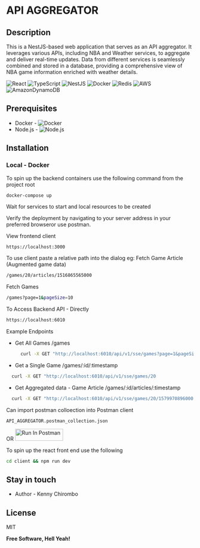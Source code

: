# API AGGREGATOR
## Description

This is a NestJS-based web application that serves as an API aggregator. It leverages various APIs, including NBA and Weather services, to aggregate and deliver real-time updates. Data from different services is seamlessly combined and stored in a database, providing a comprehensive view of NBA game information enriched with weather details.

![React](https://img.shields.io/badge/react-%2320232a.svg?style=for-the-badge&logo=react&logoColor=%2361DAFB)   ![TypeScript](https://img.shields.io/badge/typescript-%23007ACC.svg?style=for-the-badge&logo=typescript&logoColor=white) ![NestJS](https://img.shields.io/badge/nestjs-%23E0234E.svg?style=for-the-badge&logo=nestjs&logoColor=white) ![Docker](https://img.shields.io/badge/docker-%230db7ed.svg?style=for-the-badge&logo=docker&logoColor=white) ![Redis](https://img.shields.io/badge/redis-%23DD0031.svg?style=for-the-badge&logo=redis&logoColor=white) ![AWS](https://img.shields.io/badge/AWS-%23FF9900.svg?style=for-the-badge&logo=amazon-aws&logoColor=white) ![AmazonDynamoDB](https://img.shields.io/badge/Amazon%20DynamoDB-4053D6?style=for-the-badge&logo=Amazon%20DynamoDB&logoColor=white)

## Prerequisites
- Docker -  ![Docker](http://docker.com)
- Node.js - ![Node.js](http://nodejs.org)

## Installation
### Local - Docker
To spin up the backend containers use the following command from the project root
```bash
docker-compose up
```
Wait for services to start and local resources to be created

Verify the deployment by navigating to your server address in
your preferred browseror use postman.

View frontend client
```
https://localhost:3000

```
To use client paste a relative path into the dialog eg:
Fetch Game Article (Augmented game data)
```bash
/games/20/articles/1516865565000
```

Fetch Games
```bash
/games?page=1&pageSize=10
```


To Access Backend API - Directly
```bash
https://localhost:6010
```

Example Endpoints
- Get All Games /games
  ```bash
    curl -X GET "http://localhost:6010/api/v1/sse/games?page=1&pageSize=10"
  ```
- Get a Single Game /games/:id/:timestamp
```bash
  curl -X GET "http://localhost:6010/api/v1/sse/games/20
```
- Get Aggregated data - Game Article /games/:id/articles/:timestamp
```bash
  curl -X GET "http://localhost:6010/api/v1/sse/games/20/1579970896000
```

Can import postman colloection into Postman client
```
API_AGGREGATOR.postman_collection.json
```
OR
[<img src="https://run.pstmn.io/button.svg" alt="Run In Postman" style="width: 128px; height: 32px;">](https://app.getpostman.com/run-collection/31679171-fb264443-1f9d-4192-8eaa-992f6b09558b?action=collection%2Ffork&source=rip_markdown&collection-url=entityId%3D31679171-fb264443-1f9d-4192-8eaa-992f6b09558b%26entityType%3Dcollection%26workspaceId%3D24272aaa-c227-4af1-9843-77e7fefd12ca)

To spin up the react front end use the following
```bash
cd client && npm run dev
```

## Stay in touch

- Author - Kenny Chirombo


## License

MIT

**Free Software, Hell Yeah!**
